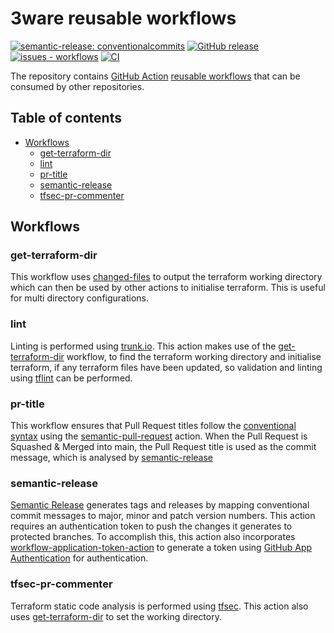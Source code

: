 # 3ware reusable workflows

[![semantic-release: conventionalcommits](https://img.shields.io/badge/semantic--release-conventionalcommits-blue?logo=semantic-release)](https://github.com/semantic-release/semantic-release) [![GitHub release](https://img.shields.io/github/release/3ware/workflows?include_prereleases=&sort=semver&color=yellow)](https://github.com/3ware/workflows/releases/) [![issues - workflows](https://img.shields.io/github/issues/3ware/workflows)](https://github.com/3ware/workflows/issues) [![CI](https://github.com/3ware/workflows/actions/workflows/lint.yaml/badge.svg)](https://github.com/3ware/workflows/actions/workflows/lint.yaml)

The repository contains [GitHub Action](https://docs.github.com/en/actions) [reusable workflows](https://docs.github.com/en/actions/using-workflows/reusing-workflows) that can be consumed by other repositories.

## Table of contents

- [Workflows](#workflows)
  - [get-terraform-dir](#get-terraform-dir)
  - [lint](#lint)
  - [pr-title](#pr-title)
  - [semantic-release](#semantic-release)
  - [tfsec-pr-commenter](#tfsec-pr-commenter)

## Workflows

### get-terraform-dir

This workflow uses [changed-files](https://github.com/tj-actions/changed-files) to output the terraform working directory which can then be used by other actions to initialise terraform. This is useful for multi directory configurations.

### lint

Linting is performed using [trunk.io](https://github.com/trunk-io/trunk-action). This action makes use of the [get-terraform-dir](#get-terraform-dir) workflow, to find the terraform working directory and initialise terraform, if any terraform files have been updated, so validation and linting using [tflint](https://github.com/terraform-linters/tflint) can be performed.

### pr-title

This workflow ensures that Pull Request titles follow the [conventional syntax](https://www.conventionalcommits.org/en/v1.0.0-beta.2/) using the [semantic-pull-request](https://github.com/marketplace/actions/semantic-pull-request) action. When the Pull Request is Squashed & Merged into main, the Pull Request title is used as the commit message, which is analysed by [semantic-release](#semantic-release)

### semantic-release

[Semantic Release](https://github.com/marketplace/actions/action-for-semantic-release) generates tags and releases by mapping conventional commit messages to major, minor and patch version numbers. This action requires an authentication token to push the changes it generates to protected branches. To accomplish this, this action also incorporates [workflow-application-token-action](https://github.com/marketplace/actions/workflow-application-token-action) to generate a token using [GitHub App Authentication](https://github.com/marketplace/actions/workflow-application-token-action) for authentication.

### tfsec-pr-commenter

Terraform static code analysis is performed using [tfsec](https://github.com/aquasecurity/tfsec). This action also uses [get-terraform-dir](#get-terraform-dir) to set the working directory.
